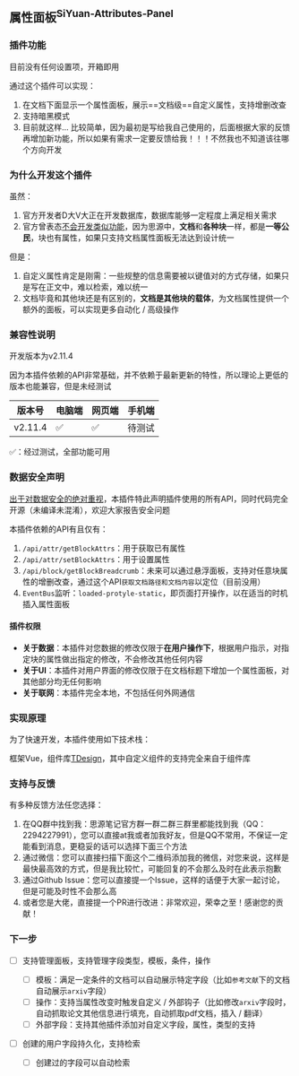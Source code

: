 ## 属性面板<sup>SiYuan-Attributes-Panel</sup>

### 插件功能

目前没有任何设置项，开箱即用

通过这个插件可以实现：

1. 在文档下面显示一个属性面板，展示==文档级==自定义属性，支持增删改查
2. 支持暗黑模式
3. 目前就这样... 比较简单，因为最初是写给我自己使用的，后面根据大家的反馈再增加新功能，所以如果有需求一定要反馈给我！！！不然我也不知道该往哪个方向开发

### 为什么开发这个插件

虽然：

1. 官方开发者D大V大正在开发数据库，数据库能够一定程度上满足相关需求
2. 官方曾表态[不会开发类似功能](https://github.com/siyuan-note/siyuan/issues/9292#issuecomment-1736807915)，因为思源中，**文档**和**各种块**一样，都是**一等公民**，块也有属性，如果只支持文档属性面板无法达到设计统一

但是：

1. 自定义属性肯定是刚需：一些规整的信息需要被以键值对的方式存储，如果只是写在正文中，难以检索，难以统一
2. 文档毕竟和其他块还是有区别的，**文档是其他块的载体**，为文档属性提供一个额外的面板，可以实现更多自动化 / 高级操作

### 兼容性说明

开发版本为v2.11.4

因为本插件依赖的API非常基础，并不依赖于最新更新的特性，所以理论上更低的版本也能兼容，但是未经测试

| 版本号  | 电脑端 | 网页端 | 手机端 |
| --------- | -------- | -------- | -------- |
| v2.11.4 | ✅     | ✅     | 待测试 |

✅：经过测试，全部功能可用

### 数据安全声明

[出于对数据安全的绝对重视](https://ld246.com/article/1702808653385)，本插件特此声明插件使用的所有API，同时代码完全开源（未编译未混淆），欢迎大家报告安全问题

本插件依赖的API有且仅有：

1. `/api/attr/getBlockAttrs`：用于获取已有属性
2. `/api/attr/setBlockAttrs`：用于设置属性
3. `/api/block/getBlockBreadcrumb`：未来可以通过悬浮面板，支持对任意块属性的增删改查，通过这个API`获取文档路径和文档内容`以定位（目前没用）
4. `EventBus`监听：`loaded-protyle-static`，即页面打开操作，以在适当的时机插入属性面板

#### 插件权限

* **关于数据**：本插件对您数据的修改仅限于**在用户操作下**，根据用户指示，对指定块的属性做出指定的修改，不会修改其他任何内容
* **关于UI**：本插件对用户界面的修改仅限于在文档标题下增加一个属性面板，对其他部分均无任何影响
* **关于联网**：本插件完全本地，不包括任何外网通信

### 实现原理

为了快速开发，本插件使用如下技术栈：

框架Vue，组件库[TDesign](https://tdesign.tencent.com/)，其中自定义组件的支持完全来自于组件库

### 支持与反馈

有多种反馈方法任您选择：

1. 在QQ群中找到我：思源笔记官方群一群二群三群里都能找到我（QQ：2294227991），您可以直接at我或者加我好友，但是QQ不常用，不保证一定能看到消息，更稳妥的话可以选择下面三个方法
2. 通过微信：您可以直接扫描下面这个二维码添加我的微信，对您来说，这样是最快最高效的方式，但是我比较忙，可能回复的不会那么及时在此表示抱歉
3. 通过Github Issue：您可以直接提一个Issue，这样的话便于大家一起讨论，但是可能及时性不会那么高
4. 或者您是大佬，直接提一个PR进行改进：非常欢迎，荣幸之至！感谢您的贡献！

### 下一步

* [ ] 支持管理面板，支持管理字段类型，模板，条件，操作

  * [ ] 模板：满足一定条件的文档可以自动展示特定字段（比如`参考文献`下的文档自动展示`arxiv`字段）
  * [ ] 操作：支持当属性改变时触发自定义 / 外部钩子（比如修改`arxiv`字段时，自动抓取论文其他信息进行填充，自动抓取pdf文档，插入 / 翻译）
  * [ ] 外部字段：支持其他插件添加对自定义字段，属性，类型的支持
* [ ] 创建的用户字段持久化，支持检索

  * [ ] 创建过的字段可以自动检索